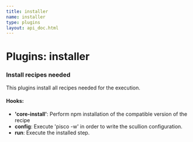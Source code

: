```yaml
---
title: installer
name: installer
type: plugins
layout: api_doc.html
---
```

# Plugins: installer


### Install recipes needed

This plugins install all recipes needed for the execution. 

#### Hooks:

- **&#39;core-install&#39;**: Perform npm installation of the compatible version of the recipe
- **config**: Execute &#39;pisco -w&#39; in order to write the scullion configuration.
- **run**: Execute the installed step. 

